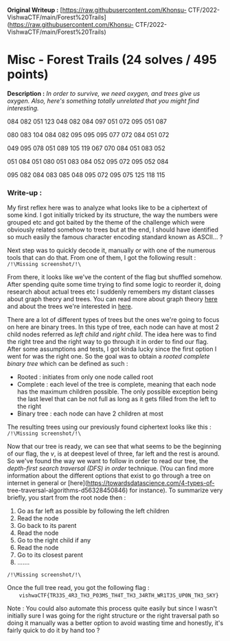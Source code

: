 **Original Writeup :** [https://raw.githubusercontent.com/Khonsu-
CTF/2022-VishwaCTF/main/Forest%20Trails](https://raw.githubusercontent.com/Khonsu-
CTF/2022-VishwaCTF/main/Forest%20Trails)  
# Misc - Forest Trails (24 solves / 495 points)  
**Description :** *In order to survive, we need oxygen, and trees give us
oxygen. Also, here's something totally unrelated that you might find
interesting.*

  
 084 082 051 123 048 082 084 097 051 072 095 051 087  
  
 080 083 104 084 082 095 095 095 077 072 084 051 072  
  
 049 095 078 051 089 105 119 067 070 084 051 083 052  
  
 051 084 051 080 051 083 084 052 095 072 095 052 084  
  
 095 082 084 083 085 048 095 072 095 075 125 118 115  

### Write-up :  
My first reflex here was to analyze what looks like to be a ciphertext of some
kind. I got initially tricked by its structure, the way the numbers were
grouped etc and got baited by the theme of the challenge which were obviously
related somehow to trees but at the end, I should have identified so much
easily the famous character encoding standard known as ASCII... ?

Next step was to quickly decode it, manually or with one of the numerous tools
that can do that. From one of them, I got the following result :  
`/!\Missing screenshot/!\`

From there, it looks like we've the content of the flag but shuffled somehow.
After spending quite some time trying to find some logic to reorder it, doing
research about actual trees etc I suddenly remembers my distant classes about
graph theory and trees. You can read more about graph theory
[here](https://en.wikipedia.org/wiki/Graph_theory) and about the trees we're
interested in [here](https://en.wikipedia.org/wiki/Binary_tree).

There are a lot of different types of trees but the ones we're going to focus
on here are binary trees. In this type of tree, each node can have at most 2
child nodes referred as *left child* and *right child*. The idea here was to
find the right tree and the right way to go through it in order to find our
flag. After some assumptions and tests, I got kinda lucky since the first
option I went for was the right one. So the goal was to obtain a *rooted
complete binary tree* which can be defined as such :  
- Rooted : initiates from only one node called root  
- Complete : each level of the tree is complete, meaning that each node has the maximum children possible. The only possible exception being the last level that can be not full as long as it gets filled from the left to the right  
- Binary tree : each node can have 2 children at most

The resulting trees using our previously found ciphertext looks like this :  
`/!\Missing screenshot/!\`

Now that our tree is ready, we can see that what seems to be the beginning of
our flag, the *v*, is at deepest level of three, far left and the rest is
around. So we've found the way we want to follow in order to read our tree,
the *depth-first search traversal (DFS) in order* technique. (You can find
more information about the different options that exist to go through a tree
on internet in general or [here](https://towardsdatascience.com/4-types-of-
tree-traversal-algorithms-d56328450846) for instance). To summarize very
briefly, you start from the root node then :  
1. Go as far left as possible by following the left children  
2. Read the node  
3. Go back to its parent  
4. Read the node  
5. Go to the right child if any  
6. Read the node  
7. Go to its closest parent  
8. .......

`/!\Missing screenshot/!\`

Once the full tree read, you got the following flag :  
       `vishwaCTF{TR33S_4R3_TH3_P03MS_TH4T_TH3_34RTH_WR1T3S_UP0N_TH3_SKY}`

Note : You could also automate this process quite easily but since I wasn't
initially sure I was going for the right structure or the right traversal path
so doing it manually was a better option to avoid wasting time and honestly,
it's fairly quick to do it by hand too ?